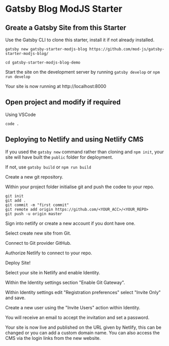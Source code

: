 # Gatsby Blog ModJS Starter

## Greate a Gatsby Site from this Starter

Use the Gatsby CLI to clone this starter, install it if not already installed.

`gatsby new gatsby-starter-modjs-blog https://github.com/mod-js/gatsby-starter-modjs-blog/`

`cd gatsby-starter-modjs-blog-demo`

Start the site on the development server by running `gatsby develop` or `npm run develop`

Your site is now running at http://localhost:8000

## Open project and modify if required

Using VSCode

`code .`

## Deploying to Netlify and using Netlify CMS

If you used the `gatsby new` command rather than cloning and `npm init`, your site will have built the `public` folder for deployment.

If not, use `gatsby build` or `npm run build`

Create a new git repository.

Within your project folder initialise git and push the codee to your repo.

```shell
git init
git add .
git commit -m "first commit"
git remote add origin https://github.com/<YOUR_ACC>/<YOUR_REPO>
git push -u origin master
```

Sign into netlify or create a new account if you dont have one.

Select create new site from Git.

Connect to Git provider GitHub.

Authorize Netlify to connect to your repo.

Deploy Site!

Select your site in Netlify and enable Identity.

Within the Identity settings section "Enable Git Gateway".

Within Identity settings edit "Registration preferences" select "Invite Only" and save.

Create a new user using the "Invite Users" action within Identity.

You will receive an email to accept the invitation and set a password.

Your site is now live and published on the URL given by Netlify, this can be changed or you can add a custom domain name. You can also access the CMS via the login links from the new website.
